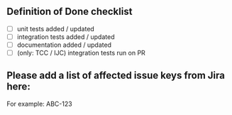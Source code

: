 ## Definition of Done checklist

- [ ] unit tests added / updated
- [ ] integration tests added / updated
- [ ] documentation added / updated
- [ ] (only: TCC / IJC) integration tests run on PR

## Please add a list of affected issue keys from Jira here:

For example:
ABC-123
